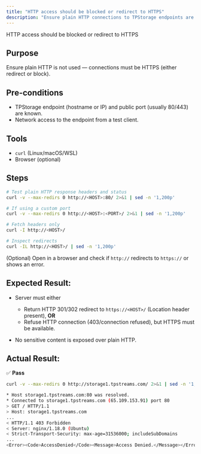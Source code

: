 ```yaml
---
title: "HTTP access should be blocked or redirect to HTTPS"
description: "Ensure plain HTTP connections to TPStorage endpoints are either redirected to HTTPS or blocked, protecting sensitive data from exposure."
---
```


HTTP access should be blocked or redirect to HTTPS

## Purpose
Ensure plain HTTP is not used — connections must be HTTPS (either redirect or block).

## Pre-conditions

* TPStorage endpoint (hostname or IP) and public port (usually 80/443) are known.  
* Network access to the endpoint from a test client.

## Tools

* `curl` (Linux/macOS/WSL)  
* Browser (optional)

## Steps


```bash
# Test plain HTTP response headers and status
curl -v --max-redirs 0 http://<HOST>:80/ 2>&1 | sed -n '1,200p'

# If using a custom port
curl -v --max-redirs 0 http://<HOST>:<PORT>/ 2>&1 | sed -n '1,200p'

# Fetch headers only
curl -I http://<HOST>/

# Inspect redirects
curl -IL http://<HOST>/ | sed -n '1,200p'
````

(Optional) Open in a browser and check if `http://` redirects to `https://` or shows an error.



## Expected Result:

* Server must either

  * Return HTTP 301/302 redirect to `https://<HOST>/` (Location header present), **OR**
  * Refuse HTTP connection (403/connection refused), but HTTPS must be available.
* No sensitive content is exposed over plain HTTP.

## Actual Result:
✅ **Pass**



```bash
curl -v --max-redirs 0 http://storage1.tpstreams.com/ 2>&1 | sed -n '1,200p'

* Host storage1.tpstreams.com:80 was resolved.
* Connected to storage1.tpstreams.com (65.109.153.91) port 80
> GET / HTTP/1.1
> Host: storage1.tpstreams.com
...
< HTTP/1.1 403 Forbidden
< Server: nginx/1.18.0 (Ubuntu)
< Strict-Transport-Security: max-age=31536000; includeSubDomains
...
<Error><Code>AccessDenied</Code><Message>Access Denied.</Message></Error>
```

